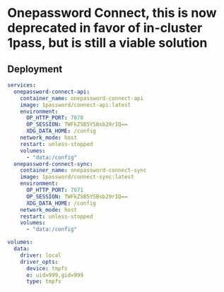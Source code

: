 
# Onepassword Connect, this is now deprecated in favor of in-cluster 1pass, but is still a viable solution
## Deployment
```yaml
services:
  onepassword-connect-api:
    container_name: onepassword-connect-api
    image: 1password/connect-api:latest
    environment:
      OP_HTTP_PORT: 7070
      OP_SESSION: TWFkZSB5YSBsb29rIQ==
      XDG_DATA_HOME: /config
    network_mode: host
    restart: unless-stopped
    volumes:
      - "data:/config"
  onepassword-connect-sync:
    container_name: onepassword-connect-sync
    image: 1password/connect-sync:latest
    environment:
      OP_HTTP_PORT: 7071
      OP_SESSION: TWFkZSB5YSBsb29rIQ==
      XDG_DATA_HOME: /config
    network_mode: host
    restart: unless-stopped
    volumes:
      - "data:/config"

volumes:
  data:
    driver: local
    driver_opts:
      device: tmpfs
      o: uid=999,gid=999
      type: tmpfs
```